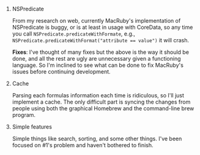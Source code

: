 1. NSPredicate

    From my research on web, currently MacRuby's implementation of NSPredicate
    is buggy, or is at least in usage with CoreData, so any time you call
    `NSPredicate.predicateWithFormate`, e.g.,
    `NSPredicate.predicateWithFormat("attribute == value")` it will crash.

    **Fixes**:
    I've thought of many fixes but the above is the way it should be
    done, and all the rest are ugly are unnecessary given a functioning
    language. So I'm inclined to see what can be done to fix MacRuby's issues
    before continuing development.

2. Cache

    Parsing each formulas information each time is ridiculous, so I'll just
    implement a cache. The only difficult part is syncing the changes from
    people using both the graphical Homebrew and the command-line brew program.

3. Simple features

    Simple things like search, sorting, and some other things. I've been
    focused on #1's problem and haven't bothered to finish.
